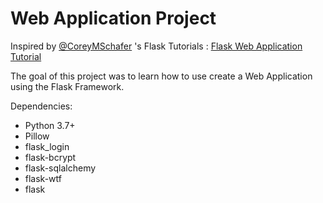 # Web Application Project

Inspired by [@CoreyMSchafer](https://github.com/CoreyMSchafer) 's Flask Tutorials : [Flask Web Application Tutorial](https://www.youtube.com/playlist?list=PL-osiE80TeTs4UjLw5MM6OjgkjFeUxCYH)

The goal of this project was to learn how to use create a Web Application using the Flask Framework.

Dependencies:
- Python 3.7+
- Pillow
- flask_login
- flask-bcrypt
- flask-sqlalchemy
- flask-wtf
- flask


